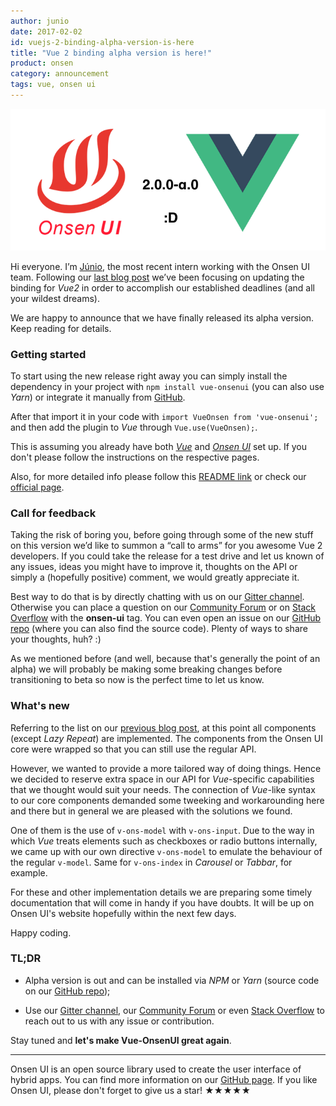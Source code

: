 ```yaml
---
author: junio
date: 2017-02-02
id: vuejs-2-binding-alpha-version-is-here
title: "Vue 2 binding alpha version is here!"
product: onsen
category: announcement
tags: vue, onsen ui
---
```


![Title](/blog/content/images/2017/Feb/vue-onsenui-alpha.png)

Hi everyone. I’m [Júnio](https://onsen.io/blog/junio/ "Júnio"), the most recent intern working with the Onsen UI team. Following our [last blog post](https://onsen.io/blog/vue2-support-status-jan-2017/ "Previous Onsen UI blog post") we’ve been focusing on updating the binding for *Vue2* in order to accomplish our established deadlines (and all your wildest dreams).

We are happy to announce that we have finally released its alpha version. Keep reading for details.

<!-- more -->

### Getting started

To start using the new release right away you can simply install the dependency in your project with `npm install vue-onsenui` (you can also use *Yarn*) or integrate it manually from [GitHub](https://github.com/OnsenUI/OnsenUI "Vue2 binding repo").

After that import it in your code with `import VueOnsen from 'vue-onsenui';` and then add the plugin to *Vue* through `Vue.use(VueOnsen);`.

This is assuming you already have both [*Vue*](https://vuejs.org/v2/guide/installation.html "Vue 2 installation") and [*Onsen UI*](https://onsen.io/getting-started/#npm "Onsen UI installation") set up. If you don't please follow the instructions on the respective pages.

Also, for more detailed info please follow this [ README link](https://github.com/OnsenUI/OnsenUI/blob/vue2/bindings/vue/README.md "More detailed info") or check our [official page](https://onsen.io/vue/ "Official page").

### Call for feedback

Taking the risk of boring you, before going through some of the new stuff on this version we’d like to summon a “call to arms” for you awesome Vue 2 developers. If you could take the release for a test drive and let us known of any issues, ideas you might have to improve it, thoughts on the API or simply a (hopefully positive) comment, we would greatly appreciate it.

Best way to do that is by directly chatting with us on our [Gitter channel](https://gitter.im/OnsenUI/OnsenUI "Gitter channel"). Otherwise you can place a question on our [Community Forum](https://community.onsen.io/category/2/onsen-ui "Community Forum") or on [Stack Overflow](http://stackoverflow.com/questions/tagged/onsen-ui "Stack Overflow") with the **onsen-ui** tag. You can even open an issue on our [GitHub repo](https://github.com/OnsenUI/OnsenUI "GitHub repo") (where you can also find the source code). Plenty of ways to share your thoughts, huh? :)

As we mentioned before (and well, because that's generally the point of an alpha) we will probably be making some breaking changes before transitioning to beta so now is the perfect time to let us know.

### What's new

Referring to the list on our [previous blog post](https://onsen.io/blog/vue2-support-status-jan-2017/ "Previous Onsen UI blog post"), at this point all components (except *Lazy Repeat*) are implemented. The components from the Onsen UI core were wrapped so that you can still use the regular API.

However, we wanted to provide a more tailored way of doing things. Hence we decided to reserve extra space in our API for *Vue*-specific capabilities that we thought would suit your needs. The connection of *Vue*-like syntax to our core components demanded some tweeking and workarounding here and there but in general we are pleased with the solutions we found.

One of them is the use of `v-ons-model` with `v-ons-input`. Due to the way in which *Vue* treats elements such as checkboxes or radio buttons internally, we came up with our own directive `v-ons-model` to emulate the behaviour of the regular `v-model`. Same for `v-ons-index` in *Carousel* or *Tabbar*, for example.

For these and other implementation details we are preparing some timely documentation that will come in handy if you have doubts. It will be up on Onsen UI's website hopefully within the next few days.

Happy coding.

### TL;DR

- Alpha version is out and can be installed via *NPM* or *Yarn* (source code on our [GitHub repo](https://github.com/OnsenUI/OnsenUI "GitHub repo"));

- Use our [Gitter channel](https://gitter.im/OnsenUI/OnsenUI "Gitter channel"), our [Community Forum](https://community.onsen.io/category/2/onsen-ui "Community Forum") or even [Stack Overflow](http://stackoverflow.com/questions/tagged/onsen-ui "Stack Overflow") to reach out to us with any issue or contribution.

Stay tuned and **let's make Vue-OnsenUI great again**.

---

Onsen UI is an open source library used to create the user interface of hybrid apps. You can find more information on our [GitHub page](https://github.com/OnsenUI/OnsenUI). If you like Onsen UI, please don't forget to give us a star! ★★★★★
